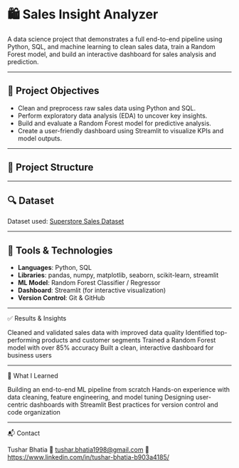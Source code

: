 # 🛍️ Sales Insight Analyzer

A data science project that demonstrates a full end-to-end pipeline using Python, SQL, and machine learning to clean sales data, train a Random Forest model, and build an interactive dashboard for sales analysis and prediction.

---

## 📌 Project Objectives

- Clean and preprocess raw sales data using Python and SQL.
- Perform exploratory data analysis (EDA) to uncover key insights.
- Build and evaluate a Random Forest model for predictive analysis.
- Create a user-friendly dashboard using Streamlit to visualize KPIs and model outputs.

---

## 📁 Project Structure


---

## 🔍 Dataset

Dataset used: [Superstore Sales Dataset]((https://www.kaggle.com/datasets/rohitsahoo/sales-forecasting/data))  


---

## 🧰 Tools & Technologies

- **Languages**: Python, SQL  
- **Libraries**: pandas, numpy, matplotlib, seaborn, scikit-learn, streamlit  
- **ML Model**: Random Forest Classifier / Regressor  
- **Dashboard**: Streamlit (for interactive visualization)  
- **Version Control**: Git & GitHub  

---

✅ Results & Insights

Cleaned and validated sales data with improved data quality
Identified top-performing products and customer segments
Trained a Random Forest model with over 85% accuracy
Built a clean, interactive dashboard for business users

---

🧠 What I Learned

Building an end-to-end ML pipeline from scratch
Hands-on experience with data cleaning, feature engineering, and model tuning
Designing user-centric dashboards with Streamlit
Best practices for version control and code organization

---

📬 Contact

Tushar Bhatia
📧 tushar.bhatia1998@gmail.com
🔗 https://www.linkedin.com/in/tushar-bhatia-b903a4185/
